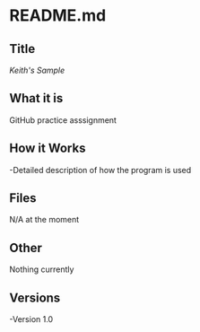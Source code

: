 # README.md

## Title

*Keith's Sample*

## What it is

GitHub practice asssignment 

## How it Works

-Detailed description of how the program is used

## Files

N/A at the moment

## Other

Nothing currently 

## Versions

-Version 1.0
